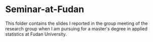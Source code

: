 # Seminar-at-Fudan
This folder contains the slides I reported in the group meeting of the research group when I am pursuing for a master's degree in applied statistics at Fudan University. 

